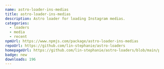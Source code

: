 ```yaml
---
name: astro-loader-ins-medias
title: astro-loader-ins-medias
description: Astro loader for loading Instagram medias.
categories:
  - loaders
  - media
  - recent
npmUrl: https://www.npmjs.com/package/astro-loader-ins-medias
repoUrl: https://github.com/lin-stephanie/astro-loaders
homepageUrl: https://github.com/lin-stephanie/astro-loaders/blob/main/packages/astro-loader-ins-medias/
badge: new
downloads: 196
---
```

